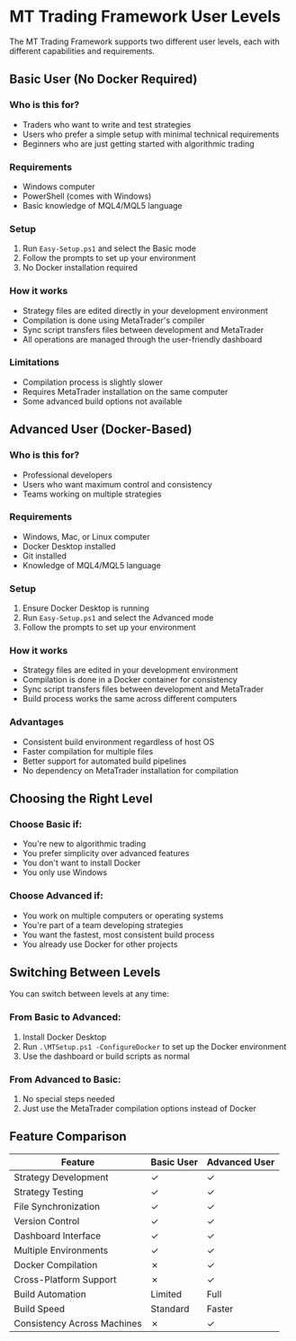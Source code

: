 # MT Trading Framework User Levels

The MT Trading Framework supports two different user levels, each with different capabilities and requirements.

## Basic User (No Docker Required)

### Who is this for?
- Traders who want to write and test strategies
- Users who prefer a simple setup with minimal technical requirements
- Beginners who are just getting started with algorithmic trading

### Requirements
- Windows computer
- PowerShell (comes with Windows)
- Basic knowledge of MQL4/MQL5 language

### Setup
1. Run `Easy-Setup.ps1` and select the Basic mode
2. Follow the prompts to set up your environment
3. No Docker installation required

### How it works
- Strategy files are edited directly in your development environment
- Compilation is done using MetaTrader's compiler
- Sync script transfers files between development and MetaTrader
- All operations are managed through the user-friendly dashboard

### Limitations
- Compilation process is slightly slower
- Requires MetaTrader installation on the same computer
- Some advanced build options not available

## Advanced User (Docker-Based)

### Who is this for?
- Professional developers
- Users who want maximum control and consistency
- Teams working on multiple strategies

### Requirements
- Windows, Mac, or Linux computer
- Docker Desktop installed
- Git installed
- Knowledge of MQL4/MQL5 language

### Setup
1. Ensure Docker Desktop is running
2. Run `Easy-Setup.ps1` and select the Advanced mode
3. Follow the prompts to set up your environment

### How it works
- Strategy files are edited in your development environment
- Compilation is done in a Docker container for consistency
- Sync script transfers files between development and MetaTrader
- Build process works the same across different computers

### Advantages
- Consistent build environment regardless of host OS
- Faster compilation for multiple files
- Better support for automated build pipelines
- No dependency on MetaTrader installation for compilation

## Choosing the Right Level

### Choose Basic if:
- You're new to algorithmic trading
- You prefer simplicity over advanced features
- You don't want to install Docker
- You only use Windows

### Choose Advanced if:
- You work on multiple computers or operating systems
- You're part of a team developing strategies
- You want the fastest, most consistent build process
- You already use Docker for other projects

## Switching Between Levels

You can switch between levels at any time:

### From Basic to Advanced:
1. Install Docker Desktop
2. Run `.\MTSetup.ps1 -ConfigureDocker` to set up the Docker environment
3. Use the dashboard or build scripts as normal

### From Advanced to Basic:
1. No special steps needed
2. Just use the MetaTrader compilation options instead of Docker

## Feature Comparison

| Feature | Basic User | Advanced User |
|---------|------------|--------------|
| Strategy Development | ✓ | ✓ |
| Strategy Testing | ✓ | ✓ |
| File Synchronization | ✓ | ✓ |
| Version Control | ✓ | ✓ |
| Dashboard Interface | ✓ | ✓ |
| Multiple Environments | ✓ | ✓ |
| Docker Compilation | ✗ | ✓ |
| Cross-Platform Support | ✗ | ✓ |
| Build Automation | Limited | Full |
| Build Speed | Standard | Faster |
| Consistency Across Machines | ✗ | ✓ |
